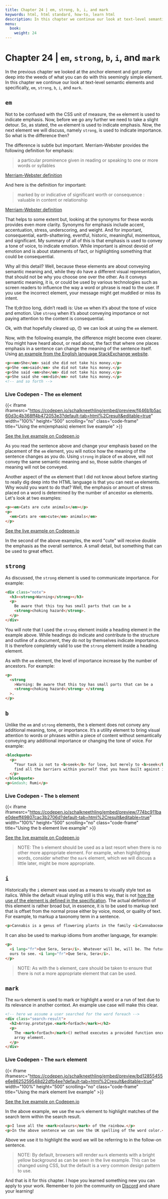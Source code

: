 ```yaml
---
title: Chapter 24 | em, strong, b, i, and mark
keywords: html, html standard, how-to, learn html
description: In this chapter we continue our look at text-level semantic elements and specifically, em, strong, b, i, and mark.
menu:
  book:
    weight: 24
---
```


# Chapter 24 | `em`, `strong`, `b`, `i`, and `mark`

In the previous chapter we looked at the anchor element and got pretty deep into the weeds of what you can do with this seemingly simple element. In this chapter we continue our look at text-level semantic elements and specifically, `em`, `strong`, `b`, `i`, and `mark`.

## `em`

Not to be confused with the CSS unit of measure, the `em` element is used to indicate emphasis. Now, before we go any further we need to take a slight detour. So, as stated, the `em` element is used to indicate emphasis. Now, the next element we will discuss, namely `strong`, is used to indicate importance. So what is the difference then?

The difference is subtle but important. Merriam-Webster provides the following definition for emphasis:

> a particular prominence given in reading or speaking to one or more words or syllables

[Merriam-Webster definition](https://www.merriam-webster.com/dictionary/emphasis)

And here is the definition for important:

> marked by or indicative of significant worth or consequence : valuable in content or relationship

[Merriam-Webster definition](https://www.merriam-webster.com/dictionary/important)

That helps to some extent but, looking at the synonyms for these words provides even more clarity. Synonyms for emphasis include accent, accentuation, stress, underscoring, and weight. And for important, consequential, earth-shattering, eventful, historic, meaningful, momentous, and significant. My summary of all of this is that emphasis is used to convey a tone of voice, to indicate emotion. While important is almost devoid of emotion and is about statements of fact, or highlighting something that could be consequential.

Why all this detail? Well, because these elements are about conveying semantic meaning and, while they do have a different visual representation, that should not be why you choose one over the other. As it conveys semantic meaning, it is, or could be used by various technologies such as screen readers to influence the way a word or phrase is read to the user. If you use the incorrect element, your message might get muddled or miss its intent.

The tl;dr(too long, didn’t read) is: Use `em` when it’s about the tone of voice and emotion. Use `strong` when it’s about conveying importance or not paying attention to the content is consequential.

Ok, with that hopefully cleared up, 🙃 we can look at using the `em` element.

Now, with the following example, the difference might become even clearer. You might have heard about, or read about, the fact that where one places emphasis in a sentence can change the meaning of the sentence itself. Using [an example from the English language StackExchange website](https://english.stackexchange.com/questions/258653/8-in-1-sentence-depending-on-emphasis).

```html
<p><em>She</em> said she did not take his money.</p>
<p>She <em>said</em> she did not take his money.</p>
<p>She said <em>she</em> did not take his money.</p>
<p>She said she <em>did</em> not take his money.</p>
<!-- and so forth -->
```

### Live Codepen - The `em` element

{{< iframe iframesrc="https://codepen.io/schalkneethling/embed/preview/f446b1b5ac60d3c4b368ff4b472053e3?default-tab=html%2Cresult&editable=true" width="100%" height="500" scrolling="no" class="code-frame" title="Using the em(emphasis) element live example" >}}

[See the live example on Codepen.io](https://codepen.io/schalkneethling/pen/f446b1b5ac60d3c4b368ff4b472053e3)

As you read the sentence above and change your emphasis based on the placement of the `em` element, you will notice how the meaning of the sentence changes as you do. Using `strong` in place of `em` above, will not convey the same semantic meaning and so, those subtle changes of meaning will not be conveyed.

Another aspect of the `em` element that I did not know about before starting to really dig deep into the HTML language is that you can nest `em` elements. Why would you want to do that? Well, the emphasis or amount of stress placed on a word is determined by the number of ancestor `em` elements. Let's look at two examples:

```html
<p><em>Cats are cute animals</em></p>
<p>
  <em>Cats are <em>cute</em> animals</em>
</p>
```

[See the live example on Codepen.io](https://codepen.io/schalkneethling/pen/8a4d80a43c3b6cffffe21329af765efe)

In the second of the above examples, the word "cute" will receive double the emphasis as the overall sentence. A small detail, but something that can be used to great effect.

## `strong`

As discussed, the `strong` element is used to communicate importance. For example:

```html
<div class="note">
  <h3><strong>Warning</strong></h3>
  <p>
    Be aware that this toy has small parts that can be a
    <strong>choking hazard</strong>.
  </p>
</div>
```

You will note that I used the `strong` element inside a heading element in the example above. While headings do indicate and contribute to the structure and outline of a document, they do not by themselves indicate importance. It is therefore completely valid to use the `strong` element inside a heading element.

As with the `em` element, the level of importance increase by the number of ancestors. For example:

```html
<p>
  <strong
    >Warning: Be aware that this toy has small parts that can be a
    <strong>choking hazard</strong> </strong
  >.
</p>
```

## `b`

Unlike the `em` and `strong` elements, the `b` element does not convey any additional meaning, tone, or importance. It’s a utility element to bring visual attention to words or phrases within a piece of content without semantically conveying any additional importance or changing the tone of voice. For example:

```html
<blockquote>
  <p>
    “Your task is not to <b>seek</b> for love, but merely to <b>seek</b> and
    find all the barriers within yourself that you have built against it.”
  </p>
</blockquote>
<p>&mdash; Rumi</p>
```

### Live Codepen - The `b` element

{{< iframe iframesrc="https://codepen.io/schalkneethling/embed/preview/774bc911bae0deeff49807cac3b2706d?default-tab=html%2Cresult&editable=true" width="100%" height="500" scrolling="no" class="code-frame" title="Using the b element live example" >}}

[See the live example on Codepen.io](https://codepen.io/schalkneethling/pen/774bc911bae0deeff49807cac3b2706d)

> NOTE: The `b` element should be used as a last resort when there is no other more appropriate element. For example, when highlighting words, consider whether the `mark` element, which we will discuss a little later, might be more appropriate.

## `i`

Historically the `i` element was used as a means to visually style text as italics. While the default visual styling still is this way, that is not [how the use of the element is defined in the specification](https://html.spec.whatwg.org/#the-i-element). The actual definition of this element is rather broad but, in essence, it is to be used to markup text that is offset from the normal prose either by voice, mood, or quality of text. For example, to markup a taxonomy term in a sentence.

```html
<p>Cannabis is a genus of flowering plants in the family <i>Cannabaceae</i>.</p>
```

It can also be used to markup idioms from another language, for example:

```html
<p>
  <i lang="fr">Que Sera, Sera</i>. Whatever will be, will be. The future’s not
  ours to see. <i lang="fr">Que Sera, Sera</i>.
</p>
```

> NOTE: As with the `b` element, care should be taken to ensure that there is not a more appropriate element that can be used.

## `mark`

The `mark` element is used to mark or highlight a word or a run of text due to its relevance in another context. An example use case will make this clear.

```html
<!-- here we assume a user searched for the word foreach -->
<div class="search-result">
  <h2>Array.prototype.<mark>forEach</mark></h2>
  <p>
    The <mark>forEach</mark>() method executes a provided function once for each
    array element.
  </p>
</div>
```

### Live Codepen - The `mark` element

{{< iframe iframesrc="https://codepen.io/schalkneethling/embed/preview/bd12855455e6e8625259548d22dfb4ee?default-tab=html%2Cresult&editable=true" width="100%" height="500" scrolling="no" class="code-frame" title="Using the mark element live example" >}}

[See the live example on Codepen.io](https://codepen.io/schalkneethling/pen/bd12855455e6e8625259548d22dfb4ee)

In the above example, we use the `mark` element to highlight matches of the search term within the search result.

```html
<p>I love all the <mark>colours</mark> of the rainbow.</p>
<p>In the above sentence we can see the UK spelling of the word color.</p>
```

Above we use it to highlight the word we will be referring to in the follow-on sentence.

> NOTE: By default, browsers will render `mark` elements with a bright yellow background as can be seen in the live example. This can be changed using CSS, but the default is a very common design pattern to use.

And that is it for this chapter. I hope you learned something new you can apply to your work. Remember to join the community on [Discord](https://discord.gg/XKsZbZzk6Z) and share your learning!
